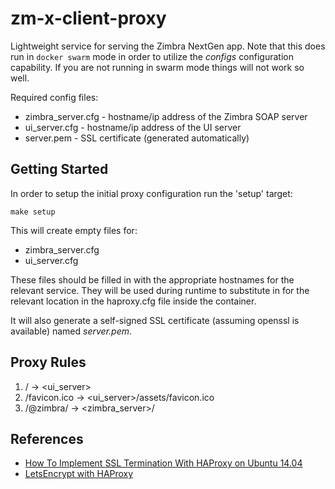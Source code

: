 # zm-x-client-proxy

Lightweight service for serving the Zimbra NextGen app.
Note that this does run in `docker swarm` mode in order to utilize the *configs* configuration capability.
If you are not running in swarm mode things will not work so well.

Required config files:

 - zimbra_server.cfg - hostname/ip address of the Zimbra SOAP server
 - ui_server.cfg - hostname/ip address of the UI server
 - server.pem - SSL certificate (generated automatically)
 
## Getting Started

In order to setup the initial proxy configuration run the 'setup' target:

    make setup
    
This will create empty files for:

  - zimbra_server.cfg
  - ui_server.cfg
  
These files should be filled in with the appropriate hostnames for the relevant service.
They will be used during runtime to substitute in for the relevant location in the haproxy.cfg file inside the container.
  
It will also generate a self-signed SSL certificate (assuming openssl is available) named *server.pem*.


## Proxy Rules

1. /               -> <ui_server>
2. /favicon.ico    -> <ui_server>/assets/favicon.ico
3. /@zimbra/<rest> -> <zimbra_server>/<rest>

## References

* [How To Implement SSL Termination With HAProxy on Ubuntu 14.04](https://www.digitalocean.com/community/tutorials/how-to-implement-ssl-termination-with-haproxy-on-ubuntu-14-04)
* [LetsEncrypt with HAProxy](https://serversforhackers.com/c/letsencrypt-with-haproxy)

